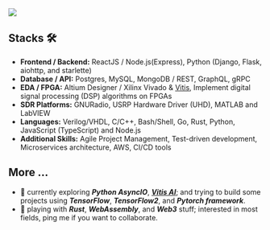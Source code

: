 <img src="https://user-images.githubusercontent.com/7962407/159135717-d4b6961a-b870-467c-b1f3-2faafdbf855b.jpeg" />

## Stacks 🛠

- **Frontend / Backend:** ReactJS / Node.js(Express), Python (Django, Flask, aiohttp, and starlette)
- **Database / API:** Postgres, MySQL, MongoDB / REST, GraphQL, gRPC
- **EDA / FPGA:** Altium Designer / Xilinx Vivado & [Vitis](https://github.com/Xilinx/Vitis-Tutorials), Implement digital signal processing (DSP) algorithms on FPGAs
- **SDR Platforms:** GNURadio, USRP Hardware Driver (UHD), MATLAB and LabVIEW
- **Languages:** Verilog/VHDL, C/C++, Bash/Shell, Go, Rust, Python, JavaScript (TypeScript) and Node.js
- **Additional Skills:** Agile Project Management, Test-driven development, Microservices architecture, AWS, CI/CD tools

## More ...

- 🌱    currently exploring ***Python AsyncIO***, ***[Vitis AI](https://github.com/Xilinx/Vitis-AI)***; and trying to build some projects using ***TensorFlow***, ***TensorFlow2***, and ***Pytorch framework***. 
- 🔭    playing with ***Rust***, ***WebAssembly***, and ***Web3*** stuff; interested in most fields, ping me if you want to collaborate.


<!-- 

## Mingjun Geng here 🌎!

## Below are the links to my profiles....

- [Porfolio](https://mingjungeng.github.io/)
- [Linkiedn](https://www.linkedin.com/in/mjgeng/)

## More about me....

- 💻 I'm  Mingjun GENG & I am a Full Stack Web Developer, and an electronics engineer  before. 
- 🤟 I have started my career as a software assistant engineer at Huawei China, then transfer my job to be an IC design system engineer, I do like the lower physical layer technology. 
- 📧 Email me at <a href="sooofeve@gmail.com" target="_blank">sooofeve@gmail.com</a>

## Languages & Tools 🛠

<a href="https://www.javascript.com/" target="_blank"><img src="https://user-images.githubusercontent.com/7886233/159108099-b615b871-48f6-4afe-abf7-8b5b93a1f41f.png" width="55" height="55"/></a>
<a href="https://www.w3schools.com/html/" target="_blank"><img src="https://user-images.githubusercontent.com/7886233/159105836-93677a17-6857-4935-bf48-776fa9a8e157.png" height="60"/>
<a href="https://www.w3schools.com/css/" target="_blank"><img src="https://user-images.githubusercontent.com/7886233/159105838-e694332a-101e-4c71-8c63-e7e86e49c460.png" height="60"/>
<a href="https://reactjs.org/" target="_blank"><img src="https://user-images.githubusercontent.com/7886233/159108112-ec6b9da8-1100-417c-8447-b53538572131.png"  width="55" height="55"/></a>
<a href="https://redux.js.org/" target="_blank"><img src="https://user-images.githubusercontent.com/7886233/159108315-34de1842-5281-4381-bbca-935546c9de48.png" width="55" height="55"/></a>
<a href="https://knexjs.org/" target="_blank"><img src="https://user-images.githubusercontent.com/7886233/159105854-d28004c8-36ea-4ba4-b88e-e40e2d5ea3f3.png" width="55" height="55"/></a>
<a href="https://www.sqlite.org/index.html" target="_blank"><img src="https://user-images.githubusercontent.com/7886233/159105858-1adcba28-57dd-4946-bccf-f0b0ea0aed2c.png"  width="55" height="55"></a>
<a href="https://www.postgresql.org/" target="_blank"><img src="https://user-images.githubusercontent.com/7886233/159105866-67306f22-f2f1-41a1-b362-c4fcb2091cc1.png"  width="55" height="55"/></a>
<a href="https://university.mongodb.com/" target="_blank"><img src="https://user-images.githubusercontent.com/7886233/159105868-d5e54363-3aa5-4831-991b-bbba470a7b52.png" height="60"/></a>
<a href="https://nodejs.org/en/" target="_blank"><img src="https://user-images.githubusercontent.com/7886233/159105880-bc29ffc4-0323-4167-839d-97c046e5f60f.png" height="60"/></a>
<a href="https://expressjs.com/" target="_blank"><img src="https://user-images.githubusercontent.com/7886233/159130782-3f7e4131-d834-403a-a4e0-4462ebec58c3.png"   width="55" height="55"/></a>
<a href="https://www.cypress.io/" target="_blank"><img src="https://user-images.githubusercontent.com/7886233/159105886-114e32b4-199d-493b-b55f-66fdbe694ff2.png" width="60" height="60"/></a>
<a href="https://jestjs.io/" target="_blank"><img src="https://user-images.githubusercontent.com/7886233/159105887-865cf05f-b81d-427e-93e6-98946b51d71b.png" height="60"/></a>
<a href="https://jwt.io/" target="_blank"><img src="https://user-images.githubusercontent.com/7886233/159105892-cd6b08a1-2b63-4f17-9e07-9debe005ac3a.png" height="60"/></a>
<a href="https://www.gatsbyjs.com/docs" target="_blank"><img src="https://user-images.githubusercontent.com/7886233/159105898-f14f4f87-66e3-4753-8526-ca1980dcc468.png" width="55" height="55"/></a>
<a href="https://beautifuljekyll.com/" target="_blank"><img src="https://user-images.githubusercontent.com/7886233/159178273-15525249-0255-40fd-90d1-3ac6264701f2.png" width="55" height="55"/></a>
<a href="https://www.typescriptlang.org/" target="_blank"><img src="https://user-images.githubusercontent.com/7886233/159108792-a12ab940-dc4a-4643-9dc4-736619bd68a3.png" width="55" height="55"/></a>
<a href="https://www.python.org/" target="_blank"><img src="https://user-images.githubusercontent.com/7886233/159106017-7f5d5c2e-7f33-41d4-992d-a9d1ac00214c.png" width="55" height="55"/></a>
<a href="https://flask.palletsprojects.com/" target="_blank" rel="noreferrer"> <img src="https://www.vectorlogo.zone/logos/pocoo_flask/pocoo_flask-icon.svg" alt="flask" width="50" height="55"/> </a>
<a href="https://pandas.pydata.org/" target="_blank" rel="noreferrer"> <img src="https://raw.githubusercontent.com/devicons/devicon/2ae2a900d2f041da66e950e4d48052658d850630/icons/pandas/pandas-original.svg" alt="pandas" width="60" height="60"/> </a>
<a href="https://pytorch.org/" target="_blank" rel="noreferrer"> <img src="https://www.vectorlogo.zone/logos/pytorch/pytorch-icon.svg" alt="pytorch" width="60" height="60"/> </a>
<a href="https://scikit-learn.org/" target="_blank" rel="noreferrer"> <img src="https://upload.wikimedia.org/wikipedia/commons/0/05/Scikit_learn_logo_small.svg" alt="scikit_learn" width="60" height="60"/> </a>
<a href="https://cloud.google.com" target="_blank" rel="noreferrer"> <img src="https://www.vectorlogo.zone/logos/google_cloud/google_cloud-icon.svg" alt="gcp" width="60" height="60"/> </a>
<a href="https://www.geeksforgeeks.org/c-programming-language/" target="_blank"><img src="https://user-images.githubusercontent.com/7886233/159106021-d762858f-04a8-487e-9703-72b9eb00e058.png" height="60"/></a>
<a href="https://www.geeksforgeeks.org/c-plus-plus/" target="_blank"><img src="https://user-images.githubusercontent.com/7886233/159106024-cbdbe521-bf6e-484f-9a69-f3bc719883eb.png" height="60"/></a>
<a href="https://www.gnuradio.org" target="_blank"><img src="https://user-images.githubusercontent.com/7886233/159179948-d77632f5-729a-4e1e-95b0-bb7b05403a72.png" width="45" height="45"/></a>
<a href="https://kb.ettus.com/RFNoC_(UHD_3.0)" target="_blank"><img src="https://user-images.githubusercontent.com/7886233/159130269-ff6e26a5-3a7a-4d31-a635-09c0a6bdc982.png" height="55"/></a>
<a href="https://www.xilinx.com/developer/products/vitis.html" target="_blank"><img src="https://user-images.githubusercontent.com/7886233/159129381-41cefc6c-40f8-45e9-bc66-90d9f8b02987.png"  width="50" height="55"/></a>
<a href="https://aws.amazon.com/freertos/" target="_blank"><img src="https://user-images.githubusercontent.com/7886233/159129719-d335d4a9-f42b-4bb3-9b58-3e52bbb6d3d2.png"  width="50" height="55"/></a>
<a href="https://code.visualstudio.com/brand" target="_blank"><img src="https://user-images.githubusercontent.com/7886233/159105877-f44b6d41-f878-4bb2-beff-d566980bbeb0.png"  width="50" height="50"/></a>
<a href="https://heroku.com" target="_blank" rel="noreferrer"> <img src="https://www.vectorlogo.zone/logos/heroku/heroku-icon.svg" alt="heroku" width="55" height="55"/> </a>
<a href="https://www.postman.com/" target="_blank"><img src="https://user-images.githubusercontent.com/7886233/159185250-65b3057e-2296-468f-a01d-f446068752eb.png" width="60" height="60"/></a>
<a href="https://www.docker.com/" target="_blank" rel="noreferrer"> <img src="https://raw.githubusercontent.com/devicons/devicon/master/icons/docker/docker-original-wordmark.svg" alt="docker" width="60" height="60"/> </a>
<a href="https://www.linux.org/" target="_blank" rel="noreferrer"> <img src="https://user-images.githubusercontent.com/7886233/159177980-71eb16de-501b-4e5b-a09e-2e0de9082639.png" alt="linux" width="55" height="55"/> </a>
<a href="https://git-scm.com/" target="_blank"><img src="https://user-images.githubusercontent.com/7886233/159106028-e01de455-56aa-4e14-abf7-0db538dad915.png" height="60"/></a>
  
<p align="center"> <img src=https://github-readme-stats.vercel.app/api?username=mingjungeng&show_icons=true alt=mingjungeng /> </p>

-->
